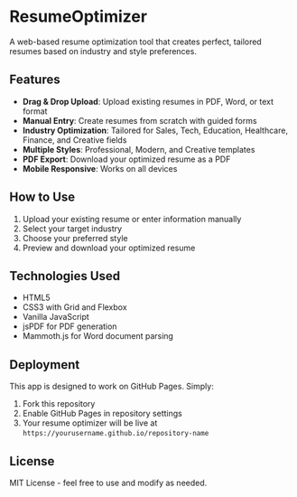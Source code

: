 # ResumeOptimizer

A web-based resume optimization tool that creates perfect, tailored resumes based on industry and style preferences.

## Features

- **Drag & Drop Upload**: Upload existing resumes in PDF, Word, or text format
- **Manual Entry**: Create resumes from scratch with guided forms
- **Industry Optimization**: Tailored for Sales, Tech, Education, Healthcare, Finance, and Creative fields
- **Multiple Styles**: Professional, Modern, and Creative templates
- **PDF Export**: Download your optimized resume as a PDF
- **Mobile Responsive**: Works on all devices

## How to Use

1. Upload your existing resume or enter information manually
2. Select your target industry
3. Choose your preferred style
4. Preview and download your optimized resume

## Technologies Used

- HTML5
- CSS3 with Grid and Flexbox
- Vanilla JavaScript
- jsPDF for PDF generation
- Mammoth.js for Word document parsing

## Deployment

This app is designed to work on GitHub Pages. Simply:

1. Fork this repository
2. Enable GitHub Pages in repository settings
3. Your resume optimizer will be live at `https://yourusername.github.io/repository-name`

## License

MIT License - feel free to use and modify as needed.
